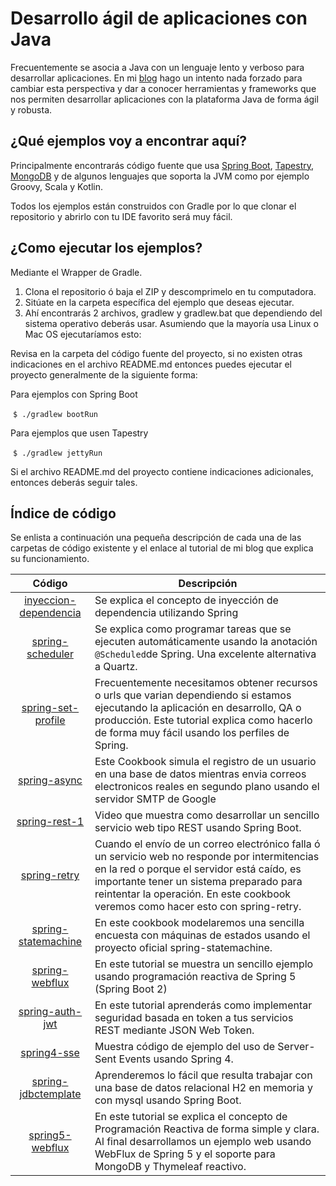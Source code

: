# Desarrollo ágil de aplicaciones con Java
Frecuentemente se asocia a Java con un lenguaje lento y verboso para desarrollar aplicaciones. 
En mi [blog](https://windoctor7.github.io/) hago un intento nada forzado para cambiar esta perspectiva y dar a conocer 
herramientas y frameworks que nos permiten desarrollar aplicaciones con la plataforma Java de forma ágil y robusta.

## ¿Qué ejemplos voy a encontrar aquí?
Principalmente encontrarás código fuente que usa [Spring Boot](https://projects.spring.io/spring-boot/), [Tapestry](http://tapestry.apache.org), [MongoDB](https://www.mongodb.com/es) y de algunos lenguajes que soporta la JVM como por ejemplo Groovy, Scala y Kotlin. 

Todos los ejemplos están construidos con Gradle por lo que clonar el repositorio y abrirlo con tu IDE favorito será muy fácil.



## ¿Como ejecutar los ejemplos?
Mediante el Wrapper de Gradle.

1. Clona el repositorio ó baja el ZIP y descomprimelo en tu computadora.
1. Sitúate en la carpeta específica del ejemplo que deseas ejecutar.
1. Ahí encontrarás 2 archivos, gradlew y gradlew.bat que dependiendo del sistema operativo deberás usar. Asumiendo que la mayoría usa Linux o Mac OS ejecutaríamos esto:

Revisa en la carpeta del código fuente del proyecto, si no existen otras indicaciones en el archivo README.md entonces puedes ejecutar el proyecto generalmente de la siguiente forma: 

Para ejemplos con Spring Boot

  `$ ./gradlew bootRun`
  
Para ejemplos que usen Tapestry

  `$ ./gradlew jettyRun`
  
Si el archivo README.md del proyecto contiene indicaciones adicionales, entonces deberás seguir tales.
  
## Índice de código
Se enlista a continuación una pequeña descripción de cada una de las carpetas de código existente y el enlace al tutorial de mi blog que explica su funcionamiento.


| Código | Descripción
|:-:|---|
| [inyeccion-dependencia](https://github.com/windoctor7/codigo-tutoriales-blog/tree/master/inyeccion-dependencia)| Se explica el concepto de inyección de dependencia utilizando Spring |
| [spring-scheduler](https://github.com/windoctor7/codigo-tutoriales-blog/tree/master/spring-scheduler)| Se explica como programar tareas que se ejecuten automáticamente usando la anotación `@Scheduled`de Spring. Una excelente alternativa a Quartz. |
| [spring-set-profile](https://github.com/windoctor7/codigo-tutoriales-blog/tree/master/spring-set-profile)| Frecuentemente necesitamos obtener recursos o urls que varian dependiendo si estamos ejecutando la aplicación en desarrollo, QA o producción. Este tutorial explica como hacerlo de forma muy fácil usando los perfiles de Spring.  |
| [spring-async](https://windoctor7.github.io/Tareas-asincronas-Spring.html)  | Este Cookbook simula el registro de un usuario en una base de datos mientras envia correos electronicos reales en segundo plano usando el servidor SMTP de Google  |
| [spring-rest-1](https://github.com/windoctor/SpringBoot-Ejemplos)  | Video que muestra como desarrollar un sencillo servicio web tipo REST usando Spring Boot. |
|[spring-retry](https://github.com/windoctor7/codigo-tutoriales-blog/tree/master/spring-retry) | Cuando el envío de un correo electrónico falla ó un servicio web no responde por intermitencias en la red o porque el servidor está caído, es importante tener un sistema preparado para reintentar la operación. En este cookbook veremos como hacer esto con spring-retry. |
| [spring-statemachine](https://github.com/windoctor7/codigo-tutoriales-blog/tree/master/spring-state-machine)  | En este cookbook modelaremos una sencilla encuesta con máquinas de estados usando el proyecto oficial spring-statemachine. |
| [spring-webflux](https://github.com/windoctor7/codigo-tutoriales-blog/tree/master/spring-web-flux)   | En este tutorial se muestra un sencillo ejemplo usando programación reactiva de Spring 5 (Spring Boot 2)  |
| [spring-auth-jwt](https://github.com/windoctor7/codigo-tutoriales-blog/tree/master/spring-auth-jwt)  | En este tutorial aprenderás como implementar seguridad basada en token a tus servicios REST mediante JSON Web Token.  |
| [spring4-sse](https://github.com/windoctor7/codigo-tutoriales-blog/tree/master/Spring4-SSE)  | Muestra código de ejemplo del uso de Server-Sent Events usando Spring 4.  |
| [spring-jdbctemplate](https://github.com/windoctor7/codigo-tutoriales-blog/tree/master/spring-jdbc)  | Aprenderemos lo fácil que resulta trabajar con una base de datos relacional H2 en memoria y con mysql usando Spring Boot.
| [spring5-webflux](https://github.com/windoctor7/codigo-tutoriales-blog/tree/master/spring-webflux-2)  | En este tutorial se explica el concepto de Programación Reactiva de forma simple y clara. Al final desarrollamos un ejemplo web usando WebFlux de Spring 5 y el soporte para MongoDB y Thymeleaf reactivo.  |